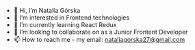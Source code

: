 - 👋 Hi, I’m Natalia Górska
- 👀 I’m interested in Frontend technologies
- 🌱 I’m currently learning React Redux
- 💞️ I’m looking to collaborate on as a Junior Frontent Developer
- 📫 How to reach me - my email: nataliagorska27@gmail.com

<!---
NataliaGie/NataliaGie is a ✨ special ✨ repository because its `README.md` (this file) appears on your GitHub profile.
You can click the Preview link to take a look at your changes.
--->
